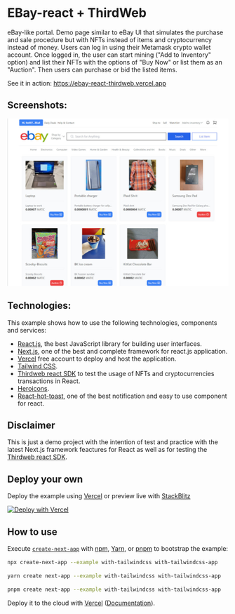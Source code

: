 # EBay-react + ThirdWeb

eBay-like portal. Demo page similar to eBay UI that simulates the purchase and sale procedure but with NFTs instead of items and cryptocurrency instead of money. Users can log in using their Metamask crypto wallet account. Once logged in, the user can start mining ("Add to Inventory" option) and list their NFTs with the options of "Buy Now" or list them as an "Auction". Then users can purchase or bid the listed items.

See it in action: https://ebay-react-thirdweb.vercel.app

## Screenshots:

<div align="center">
  <img src="screenshots/Ebay-react.jpg" alt="screenshot" width="700" style="width:700px;"/>
</div>

## Technologies:

This example shows how to use the following technologies, components and services:
- [React.js](https://reactjs.org/), the best JavaScript library for building user interfaces.
- [Next.js](https://nextjs.org/), one of the best and complete framework for react.js application.
- [Vercel](https://vercel.com/) free account to deploy and host the application.
- [Tailwind CSS](https://tailwindcss.com/).
- [Thirdweb react SDK](https://portal.thirdweb.com/react) to test the usage of NFTs and cryptocurrencies transactions in React.
- [Heroicons](https://heroicons.com).
- [React-hot-toast](https://react-hot-toast.com/), one of the best notification and easy to use component for react.

## Disclaimer

This is just a demo project with the intention of test and practice with the latest Next.js framework feactures for React as well as for testing the [Thirdweb react SDK](https://portal.thirdweb.com/react).

## Deploy your own

Deploy the example using [Vercel](https://vercel.com?utm_source=github&utm_medium=readme&utm_campaign=next-example) or preview live with [StackBlitz](https://stackblitz.com/github/vercel/next.js/tree/canary/examples/with-tailwindcss)

[![Deploy with Vercel](https://vercel.com/button)](https://vercel.com/new/git/external?repository-url=https://github.com/vercel/next.js/tree/canary/examples/with-tailwindcss&project-name=with-tailwindcss&repository-name=with-tailwindcss)

## How to use

Execute [`create-next-app`](https://github.com/vercel/next.js/tree/canary/packages/create-next-app) with [npm](https://docs.npmjs.com/cli/init), [Yarn](https://yarnpkg.com/lang/en/docs/cli/create/), or [pnpm](https://pnpm.io) to bootstrap the example:

```bash
npx create-next-app --example with-tailwindcss with-tailwindcss-app
```

```bash
yarn create next-app --example with-tailwindcss with-tailwindcss-app
```

```bash
pnpm create next-app --example with-tailwindcss with-tailwindcss-app
```

Deploy it to the cloud with [Vercel](https://vercel.com/new?utm_source=github&utm_medium=readme&utm_campaign=next-example) ([Documentation](https://nextjs.org/docs/deployment)).
